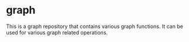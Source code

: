 # graph
This is a graph repository that contains various graph functions. It can be used for various graph related operations.
